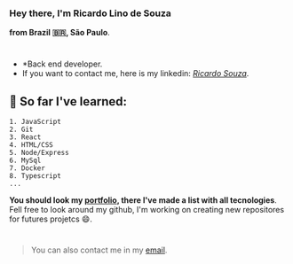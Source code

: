 ### Hey there, I'm Ricardo Lino de Souza
__from Brazil :brazil:, São Paulo__.
#
- *Back end developer.
- If you want to contact me, here is my linkedin: *[Ricardo Souza](https://www.linkedin.com/in/ricardolinosouza/)*.
## :brain: So far I've learned:
```
1. JavaScript
2. Git
3. React
4. HTML/CSS
5. Node/Express
6. MySql
7. Docker
8. Typescript
...
```
****You should look my [portfolio](https://ricardosouza03.github.io/), there I've made a list with all tecnologies****. <br />
Fell free to look around my github, I'm working on creating new repositores for futures projetcs :smile:.
#
> You can also contact me in my [email](mailto:rl03souza@gmail.com).
